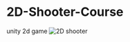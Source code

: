# 2D-Shooter-Course
unity 2d game
![2D shooter](https://user-images.githubusercontent.com/24311930/166179537-abc0baea-bff7-428b-9806-fb14a9efc47f.gif)

